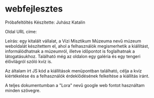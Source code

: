 # webfejlesztes
Próbafeltöltés
Készítette: Juhász Katalin

Oldal URL címe:

Leírás: egy kitalált vállalat, a Vízi Misztikum Múzeuma nevű múzeum weboldalát készítettem el, ahol a felhasználók megismerhetik a kiállítást, informálódhatnak a múzeumról, illetve időpontot is foglalhatnak a látogatásukhoz. Található még az oldalon egy galéria és egy tengeri élővilágról szóló kvíz is.

Az általam írt JS kód a kiállítások menüpontban található, célja a kvíz kiértékelése és a felhasználók érdeklődésének felkeltése a kiállítás iránt.

A teljes dokumentumban a "Lora" nevű google web fontot használtam minden szövegre.
